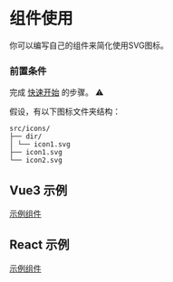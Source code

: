 # 组件使用

你可以编写自己的组件来简化使用SVG图标。

### 前置条件

完成 [快速开始](/zh/guide/quick-start) 的步骤。 ⚠️

假设，有以下图标文件夹结构：

```
src/icons/
├── dir/
│ └── icon1.svg
├── icon1.svg
└── icon2.svg
```

## Vue3 示例

[示例组件](/zh/guide/component/vue3)

## React 示例

[示例组件](/zh/guide/component/react)
